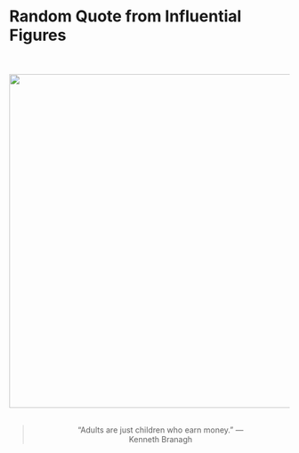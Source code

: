# Random Quote from Influential Figures

<div align="center">
  <br>
  <br>
  <a href="https://en.wikipedia.org/wiki/Kenneth_Branagh" title="Kenneth Branagh - Wikipedia"><img src="https://upload.wikimedia.org/wikipedia/commons/9/93/Kenneth_Branagh_at_diff_2015.jpg" width="600px"></a>
  <br>
  <br>
  <blockquote>&ldquo;Adults are just children who earn money.&rdquo; &mdash; <footer>Kenneth Branagh</footer></blockquote>
</div>
  